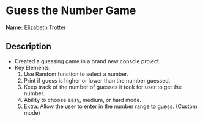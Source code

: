 # Guess the Number Game

**Name:** Elizabeth Trotter

## Description
- Created a guessing game in a brand new console project. 
- Key Elements: 
    1. Use Random function to select a number.
    2. Print if guess is higher or lower than the number guessed.
    3. Keep track of the number of guesses it took for user to get the number.
    4. Ability to choose easy, medium, or hard mode.
    5. Extra: Allow the user to enter in the number range to guess. (Custom mode)